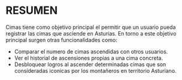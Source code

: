# RESUMEN

Cimas tiene como objetivo principal el permitir que un usuario pueda registrar las cimas que asciende en Asturias. En torno a este objetivo principal surgen otras funcionalidades como:
- Comparar el numero de cimas ascendidas con otros usuarios.
- Ver el historial de ascensiones propias a una cima concreta.
- Desbloquear logros al ascender determinadas cimas que son consideradas iconicas por los montañeros en territorio Asturiano.